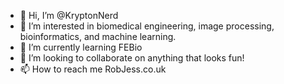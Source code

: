 - 👋 Hi, I’m @KryptonNerd
- 👀 I’m interested in biomedical engineering, image processing, bioinformatics, and machine learning.
- 🌱 I’m currently learning FEBio
- 💞️ I’m looking to collaborate on anything that looks fun!
- 📫 How to reach me RobJess.co.uk
